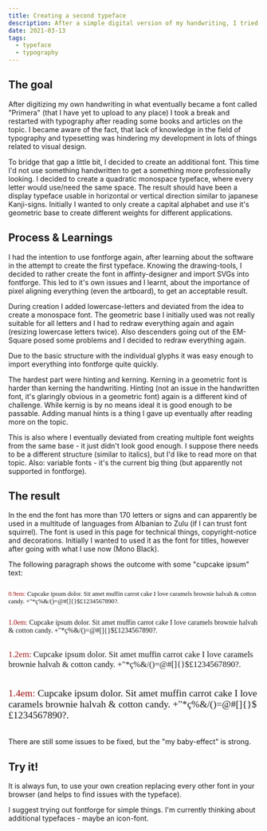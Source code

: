 ```yaml
---
title: Creating a second typeface
description: After a simple digital version of my handwriting, I tried to create a typeface that can be used in other digital products
date: 2021-03-13
tags:
  - typeface
  - typography
---
```


## The goal
After digitizing my own handwriting in what eventually became a font called "Primera" (that I have yet to upload to any place) I took a break and restarted with typography after reading some books and articles on the topic. I became aware of the fact, that lack of knowledge in the field of typography and typesetting was hindering my development in lots of things related to visual design.

To bridge that gap a little bit, I decided to create an additional font. This time I'd not use something handwritten to get a something more professionally looking. I decided to create a quadratic monospace typeface, where every letter would use/need the same space. The result should have been a display typeface usable in horizontal or vertical direction similar to japanese Kanji-signs. Initially I wanted to only create a capital alphabet and use it's geometric base to create different weights for different applications.

## Process & Learnings
I had the intention to use fontforge again, after learning about the software in the attempt to create the first typeface. Knowing the drawing-tools, I decided to rather create the font in affinty-designer and import SVGs into fontforge. This led to it's own issues and I learnt, about the importance of pixel aligning everything (even the artboard), to get an acceptable result.

During creation I added lowercase-letters and deviated from the idea to create a monospace font. The geometric base I initially used was not really suitable for all letters and I had to redraw everything again and again (resizing lowercase letters twice). Also descenders going out of the EM-Square posed some problems and I decided to redraw everything again. 

Due to the basic structure with the individual glyphs it was easy enough to import everything into fontforge quite quickly. 

The hardest part were hinting and kerning. Kerning in a geometric font is harder than kerning the handwriting. Hinting (not an issue in the handwritten font, it's glaringly obvious in a geometric font) again is a different kind of challenge. While kernig is by no means ideal it is good enough to be passable. Adding manual hints is a thing I gave up eventually after reading more on the topic.

This is also where I eventually deviated from creating multiple font weights from the same base - it just didn't look good enough. I suppose there needs to be a different structure (similar to italics), but I'd like to read more on that topic. Also: variable fonts - it's the current big thing (but apparently not supported in fontforge).

## The result
In the end the font has more than 170 letters or signs and can apparently be used in a multitude of languages from Albanian to Zulu (if I can trust font squirrel). The font is used in this page for technical things, copyright-notice and decorations. Initially I wanted to used it as the font for titles, however after going with what I use now (Mono Black).

The following paragraph shows the outcome with some "cupcake ipsum" text: 

<div style="display:flex; flex-direction:column">
<p style="font-family:'segundaregular';font-size:0.9em"> <mark style="color:rgb(155, 20, 20); background-color:white">0.9em:</mark> Cupcake ipsum dolor. Sit amet muffin carrot cake I love caramels brownie halvah & cotton candy. +"*ç%&/()=@#[]{}$£1234567890?. </p>
<p style="font-family:'segundaregular';font-size:1em"> <mark style="color:rgb(155, 20, 20); background-color:white">1.0em:</mark> Cupcake ipsum dolor. Sit amet muffin carrot cake I love caramels brownie halvah & cotton candy. +"*ç%&/()=@#[]{}$£1234567890?. </p>
<p style="font-family:'segundaregular';font-size:1.2em"> <mark style="color:rgb(155, 20, 20); background-color:white">1.2em:</mark> Cupcake ipsum dolor. Sit amet muffin carrot cake I love caramels brownie halvah & cotton candy. +"*ç%&/()=@#[]{}$£1234567890?. </p>
<p style="font-family:'segundaregular';font-size:1.4em"> <mark style="color:rgb(155, 20, 20); background-color:white">1.4em:</mark> Cupcake ipsum dolor. Sit amet muffin carrot cake I love caramels brownie halvah & cotton candy. +"*ç%&/()=@#[]{}$£1234567890?. </p>
</div>

There are still some issues to be fixed, but the "my baby-effect" is strong. 

## Try it!

It is always fun, to use your own creation replacing every other font in your browser (and helps to find issues with the typeface).

I suggest trying out fontforge for simple things. I'm currently thinking about additional typefaces - maybe an icon-font. 
